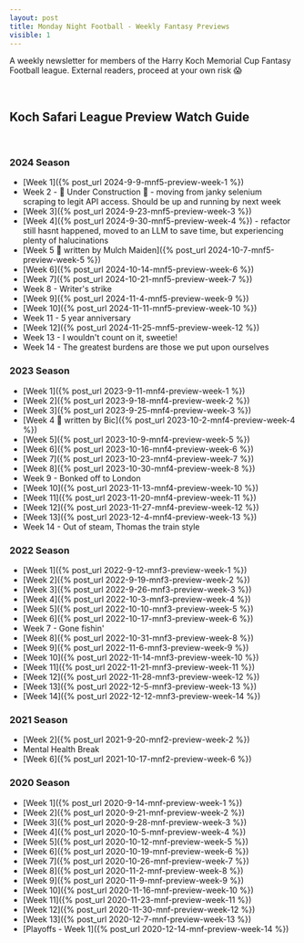 ```yaml
---
layout: post
title: Monday Night Football - Weekly Fantasy Previews
visible: 1
---
```


A weekly newsletter for members of the Harry Koch Memorial Cup Fantasy Football league. External readers, proceed at your own risk 😱

<br/>

## Koch Safari League Preview Watch Guide

<br/>

### 2024 Season
- [Week 1]({% post_url 2024-9-9-mnf5-preview-week-1 %})
- Week 2 - 🚧 Under Construction 🚧 - moving from janky selenium scraping to legit API access. Should be up and running by next week
- [Week 3]({% post_url 2024-9-23-mnf5-preview-week-3 %})
- [Week 4]({% post_url 2024-9-30-mnf5-preview-week-4 %}) - refactor still hasnt happened, moved to an LLM to save time, but experiencing plenty of halucinations
- [Week 5 👻 written by Mulch Maiden]({% post_url 2024-10-7-mnf5-preview-week-5 %})
- [Week 6]({% post_url 2024-10-14-mnf5-preview-week-6 %})
- [Week 7]({% post_url 2024-10-21-mnf5-preview-week-7 %})
- Week 8 - Writer's strike
- [Week 9]({% post_url 2024-11-4-mnf5-preview-week-9 %})
- [Week 10]({% post_url 2024-11-11-mnf5-preview-week-10 %})
- Week 11 - 5 year anniversary
- [Week 12]({% post_url 2024-11-25-mnf5-preview-week-12 %})
- Week 13 - I wouldn't count on it, sweetie!
- Week 14 - The greatest burdens are those we put upon ourselves


 
### 2023 Season
- [Week 1]({% post_url 2023-9-11-mnf4-preview-week-1 %})
- [Week 2]({% post_url 2023-9-18-mnf4-preview-week-2 %})
- [Week 3]({% post_url 2023-9-25-mnf4-preview-week-3 %})
- [Week 4 👻 written by Bic]({% post_url 2023-10-2-mnf4-preview-week-4 %})
- [Week 5]({% post_url 2023-10-9-mnf4-preview-week-5 %})
- [Week 6]({% post_url 2023-10-16-mnf4-preview-week-6 %})
- [Week 7]({% post_url 2023-10-23-mnf4-preview-week-7 %})
- [Week 8]({% post_url 2023-10-30-mnf4-preview-week-8 %})
- Week 9 - Bonked off to London
- [Week 10]({% post_url 2023-11-13-mnf4-preview-week-10 %})
- [Week 11]({% post_url 2023-11-20-mnf4-preview-week-11 %})
- [Week 12]({% post_url 2023-11-27-mnf4-preview-week-12 %})
- [Week 13]({% post_url 2023-12-4-mnf4-preview-week-13 %})
- Week 14 - Out of steam, Thomas the train style
 
### 2022 Season
- [Week 1]({% post_url 2022-9-12-mnf3-preview-week-1 %})
- [Week 2]({% post_url 2022-9-19-mnf3-preview-week-2 %})
- [Week 3]({% post_url 2022-9-26-mnf3-preview-week-3 %})
- [Week 4]({% post_url 2022-10-3-mnf3-preview-week-4 %})
- [Week 5]({% post_url 2022-10-10-mnf3-preview-week-5 %})
- [Week 6]({% post_url 2022-10-17-mnf3-preview-week-6 %})
- Week 7 - Gone fishin'
- [Week 8]({% post_url 2022-10-31-mnf3-preview-week-8 %})
- [Week 9]({% post_url 2022-11-6-mnf3-preview-week-9 %})
- [Week 10]({% post_url 2022-11-14-mnf3-preview-week-10 %})
- [Week 11]({% post_url 2022-11-21-mnf3-preview-week-11 %})
- [Week 12]({% post_url 2022-11-28-mnf3-preview-week-12 %})
- [Week 13]({% post_url 2022-12-5-mnf3-preview-week-13 %})
- [Week 14]({% post_url 2022-12-12-mnf3-preview-week-14 %})

### 2021 Season
- [Week 2]({% post_url 2021-9-20-mnf2-preview-week-2 %})
- Mental Health Break
- [Week 6]({% post_url 2021-10-17-mnf2-preview-week-6 %})
  
### 2020 Season
- [Week 1]({% post_url 2020-9-14-mnf-preview-week-1 %})
- [Week 2]({% post_url 2020-9-21-mnf-preview-week-2 %})
- [Week 3]({% post_url 2020-9-28-mnf-preview-week-3 %})
- [Week 4]({% post_url 2020-10-5-mnf-preview-week-4 %})
- [Week 5]({% post_url 2020-10-12-mnf-preview-week-5 %})
- [Week 6]({% post_url 2020-10-19-mnf-preview-week-6 %})
- [Week 7]({% post_url 2020-10-26-mnf-preview-week-7 %})
- [Week 8]({% post_url 2020-11-2-mnf-preview-week-8 %})
- [Week 9]({% post_url 2020-11-9-mnf-preview-week-9 %})
- [Week 10]({% post_url 2020-11-16-mnf-preview-week-10 %})
- [Week 11]({% post_url 2020-11-23-mnf-preview-week-11 %})
- [Week 12]({% post_url 2020-11-30-mnf-preview-week-12 %})
- [Week 13]({% post_url 2020-12-7-mnf-preview-week-13 %})
- [Playoffs - Week 1]({% post_url 2020-12-14-mnf-preview-week-14 %})
